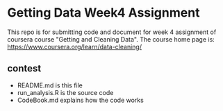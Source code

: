 # Getting Data Week4 Assignment

This repo is for submitting code and document for week 4 assignment of coursera course "Getting and Cleaning Data". The course home page is: https://www.coursera.org/learn/data-cleaning/

## contest
 - README.md is this file
 - run_analysis.R is the source code
 - CodeBook.md explains how the code works
 

